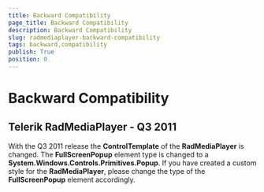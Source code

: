 ```yaml
---
title: Backward Compatibility
page_title: Backward Compatibility
description: Backward Compatibility
slug: radmediaplayer-backward-compatibility
tags: backward,compatibility
publish: True
position: 0
---
```


# Backward Compatibility

## Telerik RadMediaPlayer - Q3 2011 

With the Q3 2011 release the __ControlTemplate__ of the __RadMediaPlayer__ is changed.  The __FullScreenPopup__ element type is changed to a __System.Windows.Controls.Primitives.Popup__. If you have created a custom style for the __RadMediaPlayer__, please change the type of the  __FullScreenPopup__ element accordingly.
